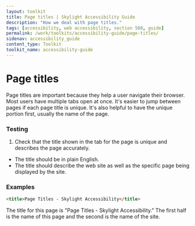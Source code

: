 ```yaml
---
layout: toolkit
title: Page titles | Skylight Accessibility Guide
description: "How we deal with page titles."
tags: [accessibility, web accessibility, section 508, guide]
permalink: /work/toolkits/accessibility-guide/page-titles/
sidenav: accessibility_guide
content_type: Toolkit
toolkit_name: accessibility-guide
---
```


# Page titles

Page titles are important because they help a user navigate their browser. Most users have multiple tabs open at once. It's easier to jump between pages if each page title is unique. It's also helpful to have the unique portion first, usually the name of the page.

### Testing

1. Check that the title shown in the tab for the page is unique and describes the page accurately.
  * The title should be in plain English.
  * The title should describe the web site as well as the specific page being displayed by the site.

### Examples

```html
<title>Page Titles - Skylight Accessibility</title>
```

The title for this page is "Page Titles - Skylight Accessibility." The first half is the name of this page and the second is the name of the site.

